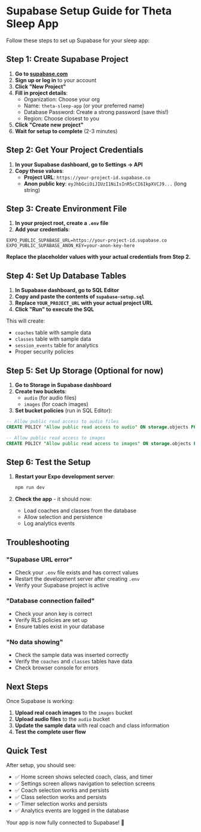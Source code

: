 # Supabase Setup Guide for Theta Sleep App

Follow these steps to set up Supabase for your sleep app:

## Step 1: Create Supabase Project

1. **Go to [supabase.com](https://supabase.com)**
2. **Sign up or log in** to your account
3. **Click "New Project"**
4. **Fill in project details**:
   - Organization: Choose your org
   - Name: `theta-sleep-app` (or your preferred name)
   - Database Password: Create a strong password (save this!)
   - Region: Choose closest to you
5. **Click "Create new project"**
6. **Wait for setup to complete** (2-3 minutes)

## Step 2: Get Your Project Credentials

1. **In your Supabase dashboard, go to Settings → API**
2. **Copy these values**:
   - **Project URL**: `https://your-project-id.supabase.co`
   - **Anon public key**: `eyJhbGciOiJIUzI1NiIsInR5cCI6IkpXVCJ9...` (long string)

## Step 3: Create Environment File

1. **In your project root, create a `.env` file**
2. **Add your credentials**:

```env
EXPO_PUBLIC_SUPABASE_URL=https://your-project-id.supabase.co
EXPO_PUBLIC_SUPABASE_ANON_KEY=your-anon-key-here
```

**Replace the placeholder values with your actual credentials from Step 2.**

## Step 4: Set Up Database Tables

1. **In Supabase dashboard, go to SQL Editor**
2. **Copy and paste the contents of `supabase-setup.sql`**
3. **Replace `YOUR_PROJECT_URL` with your actual project URL**
4. **Click "Run" to execute the SQL**

This will create:
- `coaches` table with sample data
- `classes` table with sample data  
- `session_events` table for analytics
- Proper security policies

## Step 5: Set Up Storage (Optional for now)

1. **Go to Storage in Supabase dashboard**
2. **Create two buckets**:
   - `audio` (for audio files)
   - `images` (for coach images)
3. **Set bucket policies** (run in SQL Editor):

```sql
-- Allow public read access to audio files
CREATE POLICY "Allow public read access to audio" ON storage.objects FOR SELECT USING (bucket_id = 'audio');

-- Allow public read access to images  
CREATE POLICY "Allow public read access to images" ON storage.objects FOR SELECT USING (bucket_id = 'images');
```

## Step 6: Test the Setup

1. **Restart your Expo development server**:
   ```bash
   npm run dev
   ```

2. **Check the app** - it should now:
   - Load coaches and classes from the database
   - Allow selection and persistence
   - Log analytics events

## Troubleshooting

### "Supabase URL error"
- Check your `.env` file exists and has correct values
- Restart the development server after creating `.env`
- Verify your Supabase project is active

### "Database connection failed"
- Check your anon key is correct
- Verify RLS policies are set up
- Ensure tables exist in your database

### "No data showing"
- Check the sample data was inserted correctly
- Verify the `coaches` and `classes` tables have data
- Check browser console for errors

## Next Steps

Once Supabase is working:
1. **Upload real coach images** to the `images` bucket
2. **Upload audio files** to the `audio` bucket
3. **Update the sample data** with real coach and class information
4. **Test the complete user flow**

## Quick Test

After setup, you should see:
- ✅ Home screen shows selected coach, class, and timer
- ✅ Settings screen allows navigation to selection screens
- ✅ Coach selection works and persists
- ✅ Class selection works and persists  
- ✅ Timer selection works and persists
- ✅ Analytics events are logged in the database

Your app is now fully connected to Supabase! 🎉 